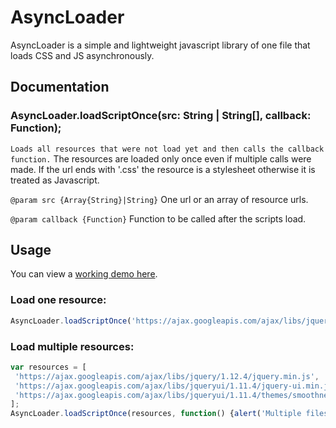# AsyncLoader
AsyncLoader is a simple and lightweight javascript library of one file that loads CSS and JS asynchronously.

## Documentation


### AsyncLoader.loadScriptOnce(src: String | String[], callback: Function);
`Loads all resources that were not load yet and then calls the callback function.`
The resources are loaded only once even if multiple calls were made.
If the url ends with '.css' the resource is a stylesheet otherwise it is treated as Javascript.


`@param src {Array{String}|String}` One url or an array of resource urls.

`@param callback {Function}` Function to be called after the scripts load.

## Usage
You can view a [working demo here](https://jsfiddle.net/uqgr89bd/2/).

### Load one resource:
```js
AsyncLoader.loadScriptOnce('https://ajax.googleapis.com/ajax/libs/jquery/1.12.4/jquery.min.js', function(){alert('loaded');});
```

### Load multiple resources:
```js
var resources = [
 'https://ajax.googleapis.com/ajax/libs/jquery/1.12.4/jquery.min.js',
 'https://ajax.googleapis.com/ajax/libs/jqueryui/1.11.4/jquery-ui.min.js',
 'https://ajax.googleapis.com/ajax/libs/jqueryui/1.11.4/themes/smoothness/jquery-ui.css'
];
AsyncLoader.loadScriptOnce(resources, function() {alert('Multiple files')});
```
